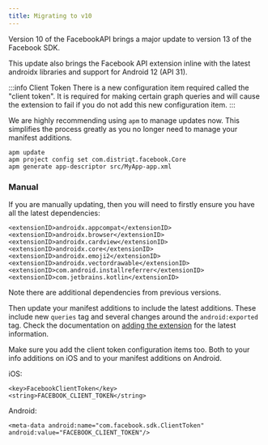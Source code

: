 ```yaml
---
title: Migrating to v10
---
```


Version 10 of the FacebookAPI brings a major update to version 13 of the Facebook SDK.

This update also brings the Facebook API extension inline with the latest androidx libraries and support for Android 12 (API 31).

:::info Client Token
There is a new configuration item required called the "client token". It is required for making certain graph queries and will cause the extension to fail if you do not add this new configuration item.
:::

We are highly recommending using `apm` to manage updates now. This simplifies the process greatly as you no longer need to manage your manifest additions.


```
apm update
apm project config set com.distriqt.facebook.Core
apm generate app-descriptor src/MyApp-app.xml
```

### Manual

If you are manually updating, then you will need to firstly ensure you have all the latest dependencies:

```
<extensionID>androidx.appcompat</extensionID>
<extensionID>androidx.browser</extensionID>
<extensionID>androidx.cardview</extensionID>
<extensionID>androidx.core</extensionID>
<extensionID>androidx.emoji2</extensionID>
<extensionID>androidx.vectordrawable</extensionID>
<extensionID>com.android.installreferrer</extensionID>
<extensionID>com.jetbrains.kotlin</extensionID>
```

Note there are additional dependencies from previous versions. 

Then update your manifest additions to include the latest additions. These include new `queries` tag and several changes around the `android:exported` tag. Check the documentation on [adding the extension](core/add-the-extension.mdx#application-descriptor) for the latest information. 

Make sure you add the client token configuration items too. Both to your info additions on iOS and to your manifest additions on Android. 

iOS: 

```
<key>FacebookClientToken</key>
<string>FACEBOOK_CLIENT_TOKEN</string>
```

Android:

```
<meta-data android:name="com.facebook.sdk.ClientToken" android:value="FACEBOOK_CLIENT_TOKEN"/>
```
